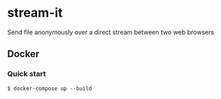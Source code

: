 # stream-it
Send file anonymously over a direct stream between two web browsers

## Docker

### Quick start
```
$ docker-compose up --build
```